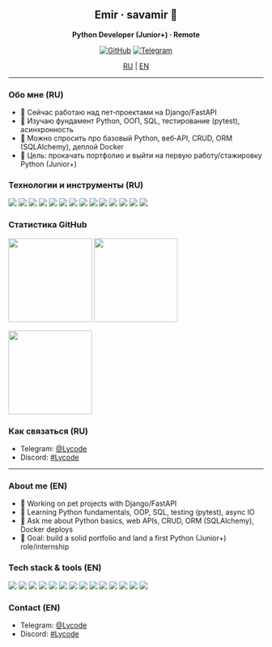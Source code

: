 <!-- Баннер (опционально). Замените ссылку на свою картинку или удалите блок.
<p align="center">
  <img src="https://images.unsplash.com/photo-1498050108023-c5249f4df085?w=1200&q=80&auto=format&fit=crop" alt="banner"/>
</p>
-->

<h2 align="center">Emir · savamir 👋</h2>
<p align="center"><b>Python Developer (Junior+) · Remote</b></p>

<p align="center">
  <a href="https://github.com/savamir"><img src="https://img.shields.io/badge/GitHub-@savamir-181717?logo=github" alt="GitHub"/></a>
  <a href="https://t.me/Lycode"><img src="https://img.shields.io/badge/Telegram-@Lycode-26A5E4?logo=telegram&logoColor=white" alt="Telegram"/></a>
</p>

<p align="center">
  <a href="#ru">RU</a> | <a href="#en">EN</a>
</p>

---

<a id="ru"></a>

### Обо мне (RU)

- 🔭 Сейчас работаю над пет‑проектами на Django/FastAPI
- 🌱 Изучаю фундамент Python, ООП, SQL, тестирование (pytest), асинхронность
- 💬 Можно спросить про базовый Python, веб‑API, CRUD, ORM (SQLAlchemy), деплой Docker
- 🎯 Цель: прокачать портфолио и выйти на первую работу/стажировку Python (Junior+)

### Технологии и инструменты (RU)

<p>
  <img src="https://img.shields.io/badge/Python-3776AB?logo=python&logoColor=white"/>
  <img src="https://img.shields.io/badge/Django-092E20?logo=django&logoColor=white"/>
  <img src="https://img.shields.io/badge/FastAPI-009688?logo=fastapi&logoColor=white"/>
  <img src="https://img.shields.io/badge/Flask-000000?logo=flask&logoColor=white"/>
  <img src="https://img.shields.io/badge/Pydantic-E92063?logo=pydantic&logoColor=white"/>
  <img src="https://img.shields.io/badge/SQLAlchemy-D71F00?logo=python&logoColor=white"/>
  <img src="https://img.shields.io/badge/PostgreSQL-4169E1?logo=postgresql&logoColor=white"/>
  <img src="https://img.shields.io/badge/SQLite-003B57?logo=sqlite&logoColor=white"/>
  <img src="https://img.shields.io/badge/Redis-DC382D?logo=redis&logoColor=white"/>
  <img src="https://img.shields.io/badge/Pytest-0A9EDC?logo=pytest&logoColor=white"/>
  <img src="https://img.shields.io/badge/Poetry-60A5FA?logo=poetry&logoColor=white"/>
  <img src="https://img.shields.io/badge/Docker-2496ED?logo=docker&logoColor=white"/>
  <img src="https://img.shields.io/badge/Git-F05032?logo=git&logoColor=white"/>
  <img src="https://img.shields.io/badge/GitHub_Actions-2088FF?logo=github-actions&logoColor=white"/>
</p>


### Статистика GitHub

<p>
  <img src="https://github-readme-stats.vercel.app/api?username=savamir&show_icons=true&theme=transparent" height="165"/>
  <img src="https://github-readme-stats.vercel.app/api/top-langs/?username=savamir&layout=compact&langs_count=8&theme=transparent" height="165"/>
</p>

<p>
  <img src="https://streak-stats.demolab.com?user=savamir&theme=transparent" height="165"/>
</p>

### Как связаться (RU)

- Telegram: [@Lycode](https://t.me/Lycode)
- Discord: [#Lycode](https://discordapp.com/users/lycode)

---

### About me (EN)

- 🔭 Working on pet projects with Django/FastAPI
- 🌱 Learning Python fundamentals, OOP, SQL, testing (pytest), async IO
- 💬 Ask me about Python basics, web APIs, CRUD, ORM (SQLAlchemy), Docker deploys
- 🎯 Goal: build a solid portfolio and land a first Python (Junior+) role/internship

### Tech stack & tools (EN)

<p>
  <img src="https://img.shields.io/badge/Python-3776AB?logo=python&logoColor=white"/>
  <img src="https://img.shields.io/badge/Django-092E20?logo=django&logoColor=white"/>
  <img src="https://img.shields.io/badge/FastAPI-009688?logo=fastapi&logoColor=white"/>
  <img src="https://img.shields.io/badge/Flask-000000?logo=flask&logoColor=white"/>
  <img src="https://img.shields.io/badge/Pydantic-E92063?logo=pydantic&logoColor=white"/>
  <img src="https://img.shields.io/badge/SQLAlchemy-D71F00?logo=python&logoColor=white"/>
  <img src="https://img.shields.io/badge/PostgreSQL-4169E1?logo=postgresql&logoColor=white"/>
  <img src="https://img.shields.io/badge/SQLite-003B57?logo=sqlite&logoColor=white"/>
  <img src="https://img.shields.io/badge/Redis-DC382D?logo=redis&logoColor=white"/>
  <img src="https://img.shields.io/badge/Pytest-0A9EDC?logo=pytest&logoColor=white"/>
  <img src="https://img.shields.io/badge/Poetry-60A5FA?logo=poetry&logoColor=white"/>
  <img src="https://img.shields.io/badge/Docker-2496ED?logo=docker&logoColor=white"/>
  <img src="https://img.shields.io/badge/Git-F05032?logo=git&logoColor=white"/>
  <img src="https://img.shields.io/badge/GitHub_Actions-2088FF?logo=github-actions&logoColor=white"/>
</p>

### Contact (EN)

- Telegram: [@Lycode](https://t.me/Lycode)
- Discord: [#Lycode](https://discordapp.com/users/lycode)

